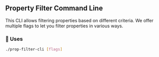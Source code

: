 ## Property Filter Command Line

This CLI allows filtering properties based on different criteria.
We offer multiple flags to let you filter properties in various ways.

### 🔧 Uses
```sh
./prop-filter-cli [flags]
